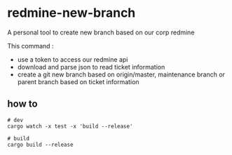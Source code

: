 # redmine-new-branch

A personal tool to create new branch based on our corp redmine

This command :

- use a token to access our redmine api
- download and parse json to read ticket information
- create a git new branch based on origin/master, maintenance branch or parent branch based on ticket information

## how to

    # dev
    cargo watch -x test -x 'build --release'

    # build
    cargo build --release

